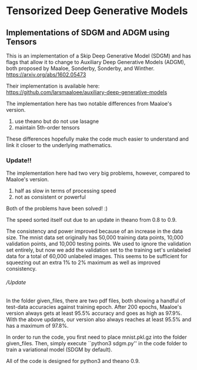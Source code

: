 # Tensorized Deep Generative Models
## Implementations of SDGM and ADGM using Tensors
This is an implementation of a Skip Deep Generative Model (SDGM) and has flags that allow it to change to Auxiliary Deep Generative Models (ADGM), both proposed by Maaloe, Sonderby, Sonderby, and Winther.
https://arxiv.org/abs/1602.05473

Their implementation is available here:
https://github.com/larsmaaloee/auxiliary-deep-generative-models

The implementation here has two notable differences from Maaloe's version.
1.  use theano but do not use lasagne
2.  maintain 5th-order tensors

These differences hopefully make the code much easier to understand and link it closer to the underlying mathematics. 

### Update!!

The implementation here had two very big problems, however, compared to Maaloe's version.
1.  half as slow in terms of processing speed
2.  not as consistent or powerful

Both of the problems have been solved!  :)

The speed sorted itself out due to an update in theano from 0.8 to 0.9.

The consistency and power improved because of an increase in the data size.  The mnist data set originally has 50,000 training data points, 10,000 validation points, and 10,000 testing points.  We used to ignore the validation set entirely, but now we add the validation set to the training set's unlabeled data for a total of 60,000 unlabeled images.  This seems to be sufficient for squeezing out an extra 1% to 2% maximum as well as improved consistency.

###### /Update

In the folder given_files, there are two pdf files, both showing a handful of test-data accuracies against training epoch. After 200 epochs, Maaloe's version always gets at least 95.5% accuracy and goes as high as 97.9%.  With the above updates, our version also always reaches at least 95.5% and has a maximum of 97.8%.  

In order to run the code, you first need to place mnist.pkl.gz into the folder given_files. Then, simply execute ``python3 sdgm.py'' in the code folder to train a variational model (SDGM by default).  

All of the code is designed for python3 and theano 0.9.  

